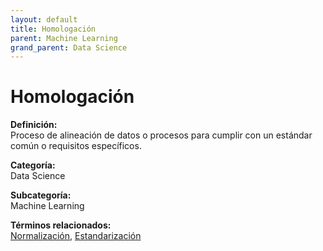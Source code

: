 ```yaml
---
layout: default
title: Homologación
parent: Machine Learning
grand_parent: Data Science
---
```


# Homologación

**Definición:**  
Proceso de alineación de datos o procesos para cumplir con un estándar común o requisitos específicos.

**Categoría:**  
Data Science  

**Subcategoría:**  
Machine Learning

**Términos relacionados:**  
[Normalización](https://maleniski.github.io/diccionario-angl-tec-mx/docs/data-science/machine-learning/normalizacin.html), [Estandarización](https://maleniski.github.io/diccionario-angl-tec-mx/docs/data-science/machine-learning/estandarizacin.html)
